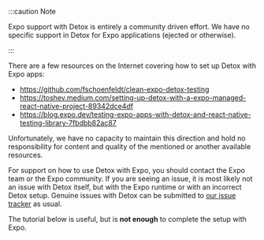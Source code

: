 :::caution Note

Expo support with Detox is entirely a community driven effort. We have no specific support in Detox for Expo applications (ejected or otherwise).

:::

There are a few resources on the Internet covering how to set up Detox with Expo apps:

- <https://github.com/fschoenfeldt/clean-expo-detox-testing>
- <https://toshev.medium.com/setting-up-detox-with-a-expo-managed-react-native-project-89342dce4df>
- <https://blog.expo.dev/testing-expo-apps-with-detox-and-react-native-testing-library-7fbdbb82ac87>

Unfortunately, we have no capacity to maintain this direction and hold no responsibility for content and
quality of the mentioned or another available resources.

For support on how to use Detox with Expo, you should contact the Expo team or the Expo community. If you
are seeing an issue, it is most likely not an issue with Detox itself, but with the Expo runtime or with
an incorrect Detox setup. Genuine issues with Detox can be submitted to [our issue tracker](https://github.com/wix/Detox/issues)
as usual.

The tutorial below is useful, but is **not enough** to complete the setup with Expo.
